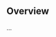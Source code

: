 <!-- Note: Please must use one of our issue templates to file an issue! 🛑 -->
<!-- 👉 https://github.com/WomB0ComB0/sparkmind-extension/issues/new/choose 👈 -->
<!-- **Issues that should have been filed with a template will be closed without action, and we will ask you to use a template.** -->

<!-- This blank issue template is only for issues that don't fit any of the templates. -->

## Overview

...
